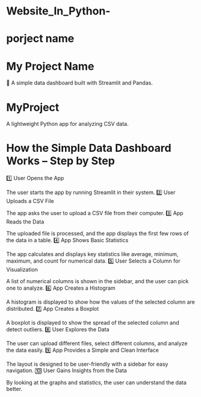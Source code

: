 # Website_In_Python-
# porject name
# My Project Name
🚀 A simple data dashboard built with Streamlit and Pandas.
# MyProject  
A lightweight Python app for analyzing CSV data.

# How the Simple Data Dashboard Works – Step by Step

1️⃣ User Opens the App

The user starts the app by running Streamlit in their system.
2️⃣ User Uploads a CSV File

The app asks the user to upload a CSV file from their computer.
3️⃣ App Reads the Data

The uploaded file is processed, and the app displays the first few rows of the data in a table.
4️⃣ App Shows Basic Statistics

The app calculates and displays key statistics like average, minimum, maximum, and count for numerical data.
5️⃣ User Selects a Column for Visualization

A list of numerical columns is shown in the sidebar, and the user can pick one to analyze.
6️⃣ App Creates a Histogram

A histogram is displayed to show how the values of the selected column are distributed.
7️⃣ App Creates a Boxplot

A boxplot is displayed to show the spread of the selected column and detect outliers.
8️⃣ User Explores the Data

The user can upload different files, select different columns, and analyze the data easily.
9️⃣ App Provides a Simple and Clean Interface

The layout is designed to be user-friendly with a sidebar for easy navigation.
🔟 User Gains Insights from the Data

By looking at the graphs and statistics, the user can understand the data better.
